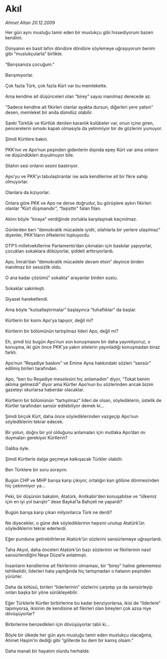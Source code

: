 # Akıl

*Ahmet Altan 20.12.2009*

<div class="taraf_structure_2col_1zq">
<div class="margen_n">



 <p>Her gün aynı musluğu tamir eden bir muslukçu gibi hissediyorum bazen kendimi. <br/><br/>Dünyanın en basit lafını döndüre döndüre söylemeye uğraşıyorum benim gibi “muslukçularla” birlikte. <br/><br/>“Barışsanıza çocuğum.” <br/><br/>Barışmıyorlar. <br/><br/>Çok fazla Türk, çok fazla Kürt var bu memlekette. <br/><br/>Ama kendine ait düşünceleri olan “birey” sayısı inanılmaz derecede az. <br/><br/>“Sadece kendine ait fikirleri olanlar ayakta dursun, diğerleri yere yatsın” desen, memleket bir anda dümdüz olabilir. <br/><br/>Sanki Türklük ve Kürtlük denilen karanlık kulübeler var, onun içine giren, pencerelerin sımsıkı kapalı olmasıyla da yetinmiyor bir de gözlerini yumuyor. <br/><br/>Şimdi Kürtlere bakın. <br/><br/>PKK’nın ve Apo’nun peşinden gidenlerin dışında epey Kürt var ama onların ne düşündükleri duyulmuyor bile. <br/><br/>Silahın sesi onların sesini bastırıyor. <br/><br/>Apo’yu ve PKK’yı tabulaştıranlar ise asla kendilerine ait bir fikre sahip olmuyorlar. <br/><br/>Olanlara da kızıyorlar. <br/><br/>Onlara göre PKK ve Apo ne derse doğrudur, bu görüşlere aykırı fikirleri olanlar “Kürt düşmanıdır”, “faşisttir” falan filan. <br/><br/>Aklını böyle “kiraya” verdiğinde zorlukla karşılaşmak kaçınılmaz. <br/><br/>Günlerden beri “demokratik mücadele iyidir, silahlarla bir yerlere ulaşılmaz” diyenler, PKK’lıların öfkelerini topluyordu. <br/><br/>DTP’li milletvekillerine Parlamento’dan çıkmaları için baskılar yapıyorlar, çocukları sokaklara döküyorlar, şiddeti arttırıyorlardı. <br/><br/>Apo, İmralı’dan “demokratik mücadele devam etsin” deyince birden inanılmaz bir sessizlik oldu. <br/><br/>O ana kadar çözümü” sokakta” arayanlar birden sustu. <br/><br/>Sokaklar sakinleşti. <br/><br/>Siyaset hareketlendi. <br/><br/>Ama böyle “kutsallaştırmalar” başlayınca “tuhaflıklar” da başlar. <br/><br/>Kürtlerin bir kısmı Apo’ya tapıyor, değil mi? <br/><br/>Kürtlerin bir bölümünün tartışılmaz lideri Apo, değil mi? <br/><br/>Eh, şimdi biz bugün Apo’nun son konuşmasını bir daha yayımlıyoruz, o konuşma, iki gün önce PKK’ya yakın sitelerin yayınladığı konuşmadan biraz farklı. <br/><br/>Apo’nun “Reşadiye baskını” ve Emine Ayna hakkındaki sözleri “sansür” edilmiş birileri tarafından. <br/><br/>Apo, “ben bu Reşadiye meselesini hiç anlamadım” diyor, “Tokat benim aklıma gelmezdi” diyor ama Kürtler Apo’nun bu sözlerinden ancak bizim gazeteyi okurlarsa haberdar olacaklar. <br/><br/>Kürtlerin bir bölümünün “tartışılmaz” lideri de olsan, söylediklerin, üstelik de Kürtler tarafından sansür edilebiliyor demek ki... <br/><br/>Şimdi birçok Kürt, daha önce söylediklerinden vazgeçip Apo’nun söylediklerini tekrar edecek. <br/><br/>Bir yolun, doğru bir yol olduğunu anlamaları için mutlaka Apo’dan mı duymaları gerekiyor Kürtlerin? <br/><br/>Galiba öyle. <br/><br/>Şimdi Kürtlerle dalga geçmeye kalkışacak Türkler olabilir. <br/><br/>Ben Türklere bir soru sorayım. <br/><br/>Bugün CHP ve MHP barışa karşı çıkıyor, ortalığın kan gölüne dönmesinden hiç çekinmiyor ya... <br/><br/>Peki, bir düşünün bakalım, Atatürk, Anıtkabir’den konuşabilse ve “ülkemiz için en iyi yol barıştır” dese Baykal’la Bahçeli ne yapardı? <br/><br/>Bugün barışa karşı çıkan milyonlarca Türk ne derdi? <br/><br/>Ne diyecekler, o güne dek söylediklerinin hepsini unutup Atatürk’ün söylediklerini tekrar ederlerdi. <br/><br/>Eğer punduna getirebilirlerse Atatürk’ün sözlerini sansürlemeye uğraşırlardı. <br/><br/>Taha Akyol, daha önceleri Atatürk’ün bazı sözlerinin ve fikirlerinin nasıl sansürlendiğini Neşe Düzel’e anlatmıştı. <br/><br/>İnsanların kendilerine ait fikirlerinin olmaması, bir “birey” haline gelememesi tehlikelidir, liderleri hata yaptığında hiç tartışmadan o hatanın peşinden yürürler. <br/><br/>Daha da kötüsü, birileri “liderlerinin” sözlerini çarpıtıp ya da sansürleyip onları başka bir yöne sürükleyebilir. <br/><br/>Eğer Türklerle Kürtler birbirlerine bu kadar benziyorlarsa, ikisi de “liderlere” tapınıyorsa, ikisinin de kendisine ait fikirleri olan bireyleri çok azsa niye dövüşüyorlar? <br/><br/>Birbirlerine benzedikleri için dövüşüyorlar tabii ki... <br/><br/>Böyle bir ülkede her gün aynı musluğu tamir eden muslukçu olacağıma, Ahmet Haşim’in dediği gibi “göllerde bu dem bir kamış olsam.” <br/><br/>Daha manalı bir hayatım olurdu herhalde.</p>
<br/>
<br/>
<br/>



<br/>


<div id="taraf_not">
</div>

</div>


</div>
